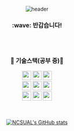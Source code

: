 <div align="center">
  
  ![header](https://capsule-render.vercel.app/api?type=Cylinder&color=FFFFFF&height=100&section=header&text=코딩하는%20샌즈&fontSize=50&fontColor=000000&fontAlignY=55&desc=%20&descAlignY=62&descAlign=62)

  <h3>:wave: 반갑습니다!</h3>
  <br>
  <br>
  <h3>🌱 기술스택(공부 중)🌱</h3>
  <img src="https://img.shields.io/badge/Java-007396?style=flat-square&logo=Java&logoColor=white " height="25"/>
  <img src="https://img.shields.io/badge/Javascript-ffb13b?style=flat-square&logo=javascript&logoColor=white" height="25"/>
  <img src="https://img.shields.io/badge/Dart-0175C2?style=flat-square&logo=dart&logoColor=white" height="25"/>
  <br>
  <img src="https://img.shields.io/badge/Flutter-02569B?style=flat-square&logo=flutter&logoColor=white" height="25"/>
  <img src="https://img.shields.io/badge/Node.js-339933?style=flat-square&logo=nodedotjs&logoColor=white" height="25"/>
  <img src="https://img.shields.io/badge/Spring-6DB33F?style=flat-square&logo=spring&logoColor=white" height="25"/>
  <br>
  <img src="https://img.shields.io/badge/MqSql-4479A1?style=flat-square&logo=mysql&logoColor=white" height="25"/>
  <img src="https://img.shields.io/badge/SQLite-003B57?style=flat-square&logo=sqlite&logoColor=white" height="25"/>
  <img src="https://img.shields.io/badge/MongoDB-47A248?style=flat-square&logo=mongodb&logoColor=white" height="25"/>
</div>
<br>
<br>
<div align="center">
  
  [![NCSUAL's GitHub stats](https://github-readme-stats.vercel.app/api?username=NCSUAL&include_all_commits=true&show_icons=true&theme=cobalt)](https://github.com/NCSUAL/github-readme-stats)
</div>
<!--
**NCSUAL/NCSUAL** is a ✨ _special_ ✨ repository because its `README.md` (this file) appears on your GitHub profile.

Here are some ideas to get you started:

- 🔭 I’m currently working on ...
- 🌱 I’m currently learning ...
- 👯 I’m looking to collaborate on ...
- 🤔 I’m looking for help with ...
- 💬 Ask me about ...
- 📫 How to reach me: ...
- 😄 Pronouns: ...
- ⚡ Fun fact: ...
-->
